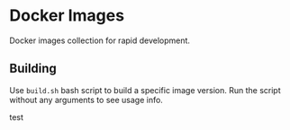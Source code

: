 # Docker Images

Docker images collection for rapid development.

## Building

Use `build.sh` bash script to build a specific image version. Run the script without any arguments to see usage info.

test